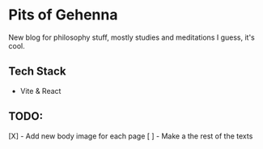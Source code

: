 # Pits of Gehenna

New blog for philosophy stuff, mostly studies and meditations I guess, it's cool.

## Tech Stack
- Vite & React

## TODO:
[X] - Add new body image for each page
[ ] - Make a the rest of the texts